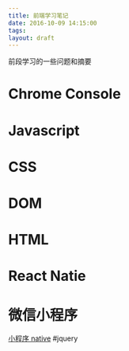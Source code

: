 ```yaml
---
title: 前端学习笔记
date: 2016-10-09 14:15:00
tags: 
layout: draft
---
```

前段学习的一些问题和摘要
<!-- more -->


# Chrome Console
# Javascript
# CSS
# DOM
# HTML
# React Natie
# 微信小程序
[小程序 native](https://www.google.com.hk/search?q=%E5%B0%8F%E7%A8%8B%E5%BA%8F+native&ie=utf-8&oe=utf-8&gws_rd=cr,ssl)
#jquery